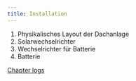 ```yaml
---
title: Installation
---
```


1. Physikalisches Layout der Dachanlage
2. Solarwechselrichter
3. Wechselrichter für Batterie
4. Batterie

[Chapter logs](logs.md)
